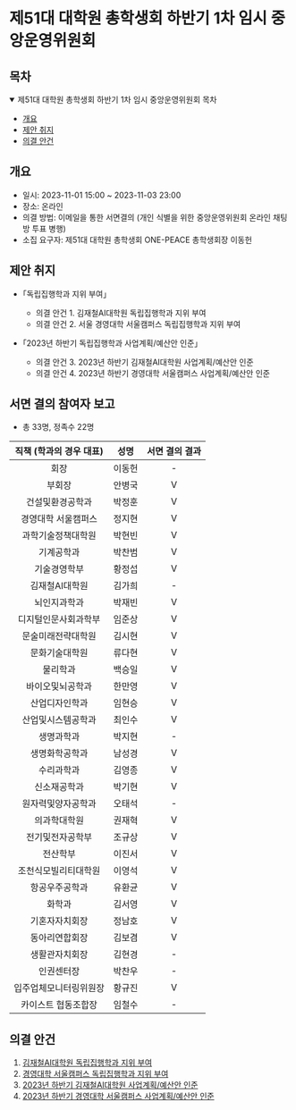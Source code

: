 제51대 대학원 총학생회 하반기 1차 임시 중앙운영위원회 
===

## 목차

<details open>
<summary>제51대 대학원 총학생회 하반기 1차 임시 중앙운영위원회 목차</summary>
  
- [개요](#개요) 
- [제안 취지](#제안-취지)
- [의결 안건](#의결-안건)
</details>

## 개요

- 일시: 2023-11-01 15:00 ~ 2023-11-03 23:00
- 장소: 온라인
- 의결 방법: 이메일을 통한 서면결의 (개인 식별을 위한 중앙운영위원회 온라인 채팅방 투표 병행) 
- 소집 요구자: 제51대 대학원 총학생회 ONE-PEACE 총학생회장 이동헌

## 제안 취지

- ｢독립집행학과 지위 부여｣
    - 의결 안건 1. 김재철AI대학원 독립집행학과 지위 부여
    - 의결 안건 2. 서울 경영대학 서울캠퍼스 독립집행학과 지위 부여
      
- ｢2023년 하반기 독립집행학과 사업계획/예산안 인준｣
    - 의결 안건 3. 2023년 하반기 김재철AI대학원 사업계획/예산안 인준
    - 의결 안건 4. 2023년 하반기 경영대학 서울캠퍼스 사업계획/예산안 인준

## 서면 결의 참여자 보고
- 총 33명, 정족수 22명
  
| 직책 (학과의 경우 대표) | 성명 | 서면 결의 결과 | 
|:---:|:---:|:---:|
| 회장 | 이동헌 | - | 
| 부회장 | 안병국 | V | 
| 건설및환경공학과 | 박정훈 | V | 
| 경영대학 서울캠퍼스 | 정지현 | V | 
| 과학기술정책대학원 | 박현빈 | V | 
| 기계공학과 | 박찬범 | V | 
| 기술경영학부 | 황정섭 | V | 
| 김재철AI대학원 | 김가희 | - | 
| 뇌인지과학과 | 박재빈 | V | 
| 디지털인문사회과학부 | 임준상 | V | 
| 문술미래전략대학원 | 김시현 | V |
| 문화기술대학원 | 류다현 | V | 
| 물리학과 | 백승일 | V | 
| 바이오및뇌공학과 | 한만영 | V | 
| 산업디자인학과 | 임현승 | V | 
| 산업및시스템공학과 | 최인수 | V | 
| 생명과학과 | 박지현 | - | 
| 생명화학공학과 | 남성경 | V | 
| 수리과학과 | 김영종 | V | 
| 신소재공학과 | 박기현 | V | 
| 원자력및양자공학과 | 오태석 | - | 
| 의과학대학원 | 권재혁 | V | 
| 전기및전자공학부 | 조규상 | V | 
| 전산학부 | 이진서 | V | 
| 조천식모빌리티대학원 | 이영석 | V | 
| 항공우주공학과 | 유환균 | V | 
| 화학과 | 김서영 | V | 
| 기혼자자치회장 | 정남호 | V | 
| 동아리연합회장 | 김보겸 | V | 
| 생활관자치회장 | 김현경 | - | 
| 인권센터장 | 박찬우 | - | 
| 입주업체모니터링위원장 | 황규진 | V | 
| 카이스트 협동조합장 | 임철수 | - | 

## 의결 안건

1. [김재철AI대학원 독립집행학과 지위 부여](의결안건/의결1.md) 
2. [경영대학 서울캠퍼스 독립집행학과 지위 부여](의결안건/의결2.md)
3. [2023년 하반기 김재철AI대학원 사업계획/예산안 인준](의결안건/의결3.md)
4. [2023년 하반기 경영대학 서울캠퍼스 사업계획/예산안 인준](의결안건/의결4.md) 
